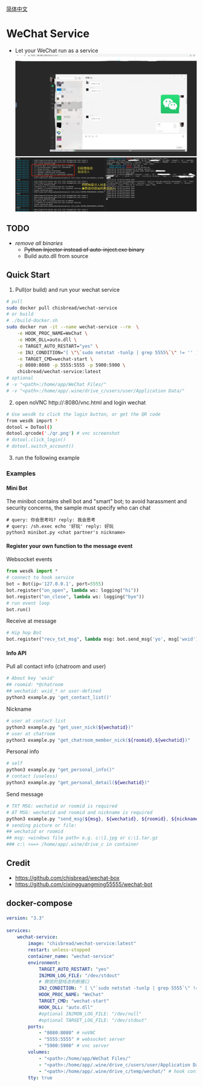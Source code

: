 [简体中文](./README.zh.md)
# WeChat Service
- Let your WeChat run as a service
![echo](https://github.com/ChisBread/wechat-service/raw/master/images/echo.png)
![inject](https://github.com/ChisBread/wechat-service/raw/master/images/inject.png)
## TODO
- *remove all binaries*
  - ~~Python Injector instead of auto-inject.exe binary~~
  - Build auto.dll from source

## Quick Start
1. Pull(or build) and run your wechat service

```bash
# pull
sudo docker pull chisbread/wechat-service
# or build
# ./build-docker.sh
sudo docker run -it --name wechat-service --rm  \
    -e HOOK_PROC_NAME=WeChat \
    -e HOOK_DLL=auto.dll \
    -e TARGET_AUTO_RESTART="yes" \
    -e INJ_CONDITION="[ \"\`sudo netstat -tunlp | grep 5555\`\" != '' ] && exit 0 ; sleep 5 ; curl 'http://127.0.0.1:8680/hi' 2>/dev/null | grep -P 'code.:0'" \
    -e TARGET_CMD=wechat-start \
    -p 8080:8080 -p 5555:5555 -p 5900:5900 \
    chisbread/wechat-service:latest
# optional
# -v "<path>:/home/app/WeChat Files/"
# -v "<path>:/home/app/.wine/drive_c/users/user/Application Data/"
```
2. open noVNC http://<Your IP Address>:8080/vnc.html and login wechat
```bash
# Use wesdk to click the login button, or get the QR code
from wesdk import *
dotool = DoTool()
dotool.qrcode('./qr.png') # vnc screenshot
# dotool.click_login()
# dotool.switch_account()
```
3. run the following example
### Examples
#### Mini Bot
The minibot contains shell bot and "smart" bot; to avoid harassment and security concerns, the sample must specify who can chat
```
# query: 你会思考吗? reply: 我会思考
# query: /sh.exec echo '好玩' reply: 好玩
python3 minibot.py <chat partner's nickname>
```
#### Register your own function to the message event

Websocket events
```python
from wesdk import *
# connect to hook service
bot = Bot(ip='127.0.0.1', port=5555)
bot.register("on_open", lambda ws: logging("hi"))
bot.register("on_close", lambda ws: logging("bye"))
# run event loop
bot.run()
```
Receive at message
```python
# Hip hop Bot
bot.register("recv_txt_msg", lambda msg: bot.send_msg('yo', msg['wxid']) if msg['content'] == 'hey' else None)
```
#### Info API

Pull all contact info (chatroom and user)
```bash
# About key 'wxid'
## roomid: *@chatroom
## wechatid: wxid_* or user-defined
python3 example.py 'get_contact_list()'
```
Nickname
```bash
# user at contact list
python3 example.py "get_user_nick(${wechatid})"
# user at chatroom
python3 example.py "get_chatroom_member_nick(${roomid},${wechatid})"
```
Personal info
```bash
# self
python3 example.py "get_personal_info()"
# contact (useless)
python3 example.py "get_personal_detail(${wechatid})"
```
Send message
```bash
# TXT MSG: wechatid or roomid is required
# AT MSG: wechatid and roomid and nickname is required
python3 example.py "send_msg(${msg}, ${wechatid}, ${roomid}, ${nickname})"
# sending picture or file:
## wechatid or roomid
## msg: <windows file path> e.g. c:\1.jpg or c:\1.tar.gz
### c:\ <==> /home/app/.wine/drive_c in container
```

## Credit
- https://github.com/chisbread/wechat-box
- https://github.com/cixingguangming55555/wechat-bot

## docker-compose
```yaml
version: "3.3"

services:
    wechat-service:
        image: "chisbread/wechat-service:latest"
        restart: unless-stopped
        container_name: "wechat-service"
        environment:
            TARGET_AUTO_RESTART: "yes"
            INJMON_LOG_FILE: "/dev/stdout"
            # 微信的登陆态判断接口
            INJ_CONDITION: " [ \"`sudo netstat -tunlp | grep 5555`\" != '' ] && exit 0 ; sleep 5 ; curl 'http://127.0.0.1:8680/hi' 2>/dev/null | grep -P 'code.:0'"
            HOOK_PROC_NAME: "WeChat"
            TARGET_CMD: "wechat-start"
            HOOK_DLL: "auto.dll"
            #optional INJMON_LOG_FILE: "/dev/null"
            #optional TARGET_LOG_FILE: "/dev/stdout"
        ports:
            - "8080:8080" # noVNC
            - "5555:5555" # websocket server
            - "5900:5900" # vnc server
        volumes:
            - "<path>:/home/app/WeChat Files/" 
            - "<path>:/home/app/.wine/drive_c/users/user/Application Data/"
            - "<path>:/home/app/.wine/drive_c/temp/wechat/" # hook config
        tty: true

```
